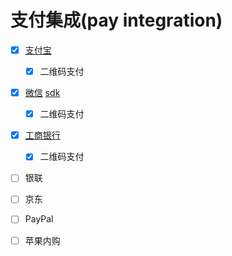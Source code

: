 # 支付集成(pay integration)

-   [x] [支付宝](/third-party-api-pay-alipay)
    -   [x] 二维码支付

-   [x] [微信](/third-party-api-pay-weixin) [sdk](/third-party-api-pay-weixin-sdk)
    -   [x] 二维码支付

-   [x] [工商银行](/third-party-api-pay-icbc)
    -   [x] 二维码支付

-   [ ] 银联

-   [ ] 京东

-   [ ] PayPal

-   [ ] 苹果内购
